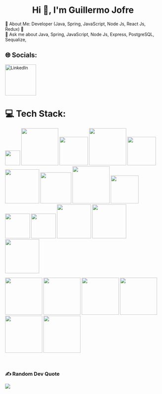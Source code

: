 <h1 align="center">Hi 👋, I'm Guillermo Jofre</h1>
💫 About Me:
Developer (Java, Spring, JavaScript, Node Js, React Js, Redux)
🌱<br>💬 Ask me about  Java, Spring, JavaScript, Node Js, Express, PostgreSQL, Sequalize,<br>


## 🌐 Socials:

<a href="https://www.linkedin.com/in/guillermo-jofre/" target="_blank">
  <img src="https://img.shields.io/badge/LinkedIn-%230077B5.svg?logo=linkedin&logoColor=white" alt="LinkedIn" style="width: 100px; height: auto;">
</a>

# 💻 Tech Stack:
<a href="#"><img src="https://img.shields.io/badge/java-%23ED8B00.svg?style=flat&logo=java&logoColor=white" width="48" height="auto"></a>
<a href="#"><img src="https://img.shields.io/badge/javascript-%23323330.svg?style=flat&logo=javascript&logoColor=%23F7DF1E" width="120" height="auto"></a>
<a href="#"><img src="https://img.shields.io/badge/spring-%236DB33F.svg?style=flat&logo=spring&logoColor=white" width="92" height="auto"></a>
<a href="#"><img src="https://img.shields.io/badge/MongoDB-%234ea94b.svg?style=flat&logo=mongodb&logoColor=white" width="120" height="auto"></a>
<a href="#"><img src="https://img.shields.io/badge/mysql-%2300f.svg?style=flat&logo=mysql&logoColor=white" width="92" height="auto"></a>
<a href="#"><img src="https://img.shields.io/badge/postgres-%23316192.svg?style=flat&logo=postgresql&logoColor=white" width="110" height="auto"></a>
<a href="#"><img src="https://img.shields.io/badge/node.js-6DA55F?style=flat&logo=node.js&logoColor=white" width="100" height="auto"></a>
<a href="#"><img src="https://img.shields.io/badge/express.js-%23404d59.svg?style=flat&logo=express&logoColor=%2361DAFB" width="120" height="auto"></a>
<a href="#"><img src="https://img.shields.io/badge/jquery-%230769AD.svg?style=flat&logo=jquery&logoColor=white" width="90" height="auto"></a>
<a href="#"><img src="https://img.shields.io/badge/JWT-black?style=flat&logo=JSON%20web%20tokens" width="80" height="auto"></a>
<a href="#"><img src="https://img.shields.io/badge/NPM-%23000000.svg?style=flat&logo=npm&logoColor=white" width="80" height="auto"></a>
<a href="#"><img src="https://img.shields.io/badge/Postman-FF6C37?style=flat&logo=postman&logoColor=white" width="110" height="auto"></a>
<a href="#"><img src="https://img.shields.io/badge/-Swagger-%23Clojure?style=flat&logo=swagger&logoColor=white" width="110" height="auto"></a>
<a href="#"><img src="https://img.shields.io/badge/html5-%23E34F26.svg?style=flat&logo=html5&logoColor=white" width="110" height="auto"></a>

<a href="#"><img src="https://img.shields.io/badge/css3-%231572B6.svg?style=flat&logo=css3&logoColor=white" width="120" height="auto"></a>
<a href="#"><img src="https://img.shields.io/badge/Next-black?style=flat&logo=next.js&logoColor=white" width="120" height="auto"></a>
<a href="#"><img src="https://img.shields.io/badge/react-%2320232a.svg?style=flat&logo=react&logoColor=%2361DAFB" width="120" height="auto"></a>
<a href="#"><img src="https://img.shields.io/badge/redux-%23593d88.svg?style=flat&logo=redux&logoColor=white" width="120" height="auto"></a>
<a href="#"><img src="https://img.shields.io/badge/Socket.io-black?style=flat&logo=socket.io&badgeColor=010101" width="120" height="auto"></a>
<a href="#"><img src="https://img.shields.io/badge/Trello-%23026AA7.svg?style=flat&logo=Trello&logoColor=white" width="120" height="auto"></a>

<br/>  

### ✍️ Random Dev Quote
![](https://quotes-github-readme.vercel.app/api?type=horizontal&theme=tokyonight)





<!-- Proudly created with GPRM ( https://gprm.itsvg.in ) -->

